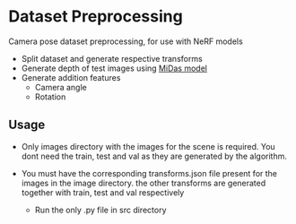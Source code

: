 # Dataset Preprocessing
Camera pose dataset preprocessing, for use with NeRF models
 * Split dataset and generate respective transforms
 * Generate depth of test images using [MiDas model](https://github.com/HJacksons/MiDaS)
 * Generate addition features
   * Camera angle
   * Rotation
## Usage
* Only images directory with the images for the scene is required. You dont need the train, test and val as they are generated by the algorithm.
* You must have the corresponding transforms.json file present for the images in the image directory. the other transforms are generated together with train, test and val respectively

   * Run the only .py file in src directory

